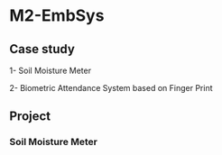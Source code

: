 # M2-EmbSys
## Case study
 1- Soil Moisture Meter
 
 2- Biometric Attendance System based on Finger Print


## Project
### Soil Moisture Meter

